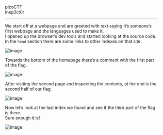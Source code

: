 picoCTF <br>
Insp3ct0r

---

We start off at a webpage and are greeted with text saying it’s someone’s first webpage and the languages used to make it. <br>
I opened up the browser’s dev tools and started looking at the source code. <br>
In the `head` section there are some links to other indexes on that site. <br>

![image](https://github.com/xocybersec/picoCTF-Walkthroughs/assets/91302698/1c421d2c-4c3e-42c2-8cc8-a18540a09c63)

Towards the bottom of the homepage there’s a comment with the first part of the flag. <br>

![image](https://github.com/xocybersec/picoCTF-Walkthroughs/assets/91302698/9e37002f-a5b9-4d1c-a35f-34afb685b8cb)

After visiting the second page and inspecting the contents, at the end is the second half of our flag. <br>


![image](https://github.com/xocybersec/picoCTF-Walkthroughs/assets/91302698/ce39ad09-1fb3-4a2c-adeb-605db48c9c4f)

Now let’s look at the last index we found and see if the third part of the flag is there. <br>
Sure enough it is! <br>

![image](https://github.com/xocybersec/picoCTF-Walkthroughs/assets/91302698/26b350b4-80b0-4dfd-a205-ed324300cb9a)
